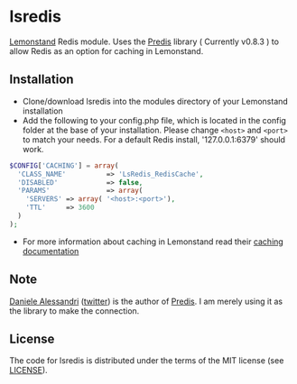 lsredis
========

[Lemonstand](http://lemonstand.com/) Redis module. Uses the [Predis](https://github.com/nrk/predis "Predis") library ( Currently v0.8.3 ) to allow Redis as an option for caching in Lemonstand.


## Installation ##
- Clone/download lsredis into the modules directory of your Lemonstand installation
- Add the following to your config.php file, which is located in the config folder at the base of your installation. Please change `<host>` and `<port>` to match your needs. For a default Redis install, '127.0.0.1:6379' should work.

```php
$CONFIG['CACHING'] = array(
  'CLASS_NAME'          => 'LsRedis_RedisCache',  
  'DISABLED'            => false, 
  'PARAMS'              => array(
    'SERVERS' => array( '<host>:<port>'),
    'TTL'     => 3600
  )
);
```
- For more information about caching in Lemonstand read their [caching documentation](http://lemonstand.com/docs/caching_api/)

## Note ##
[Daniele Alessandri](mailto:suppakilla@gmail.com) ([twitter](http://twitter.com/JoL1hAHN)) is the author of [Predis](https://github.com/nrk/predis "Predis"). I am merely using it as the library to make the connection.

## License ##
The code for lsredis is distributed under the terms of the MIT license (see [LICENSE](LICENSE)).
